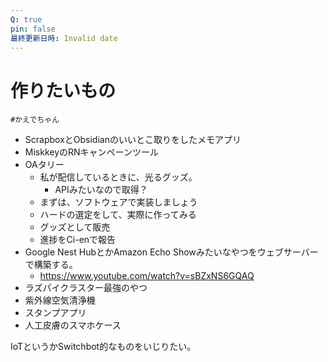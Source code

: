 ```yaml
---
Q: true
pin: false
最終更新日時: Invalid date
---
```

# 作りたいもの

`#かえでちゃん`

- ScrapboxとObsidianのいいとこ取りをしたメモアプリ
- MiskkeyのRNキャンペーンツール
- OAタリー
    - 私が配信しているときに、光るグッズ。
        - APIみたいなので取得？
    - まずは、ソフトウェアで実装しましょう
    - ハードの選定をして、実際に作ってみる
    - グッズとして販売
    - 進捗をCi-enで報告
- Google Nest HubとかAmazon Echo Showみたいなやつをウェブサーバーで構築する。
    - https://www.youtube.com/watch?v=sBZxNS6GQAQ
- ラズパイクラスター最強のやつ
- 紫外線空気清浄機
- スタンプアプリ
- 人工皮膚のスマホケース

IoTというかSwitchbot的なものをいじりたい。